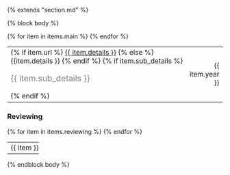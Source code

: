 {% extends "section.md" %}

{% block body %}
<table class="table table-hover">
{% for item in items.main %}
<tr>
  <td style='padding-right:0;'>
  {% if item.url %}
     <a href="{{ item.url }}">{{ item.details }}</a>
  {% else %}
      {{item.details }}
  {% endif %}
  {% if item.sub_details %}
  <br><p style="color:grey;font-size:1.2rem">{{ item.sub_details }}</p>
  {% endif %}
  <td class='col-md-2' style='text-align:right; padding-left:0;'>{{ item.year }}</td>
  </td>
</tr>
{% endfor %}
</table>

### Reviewing
<table class="table table-hover">
{% for item in items.reviewing %}
<tr>
  <td style='padding-right:0;'>{{ item }}</td>
</tr>
{% endfor %}
</table>
{% endblock body %}
